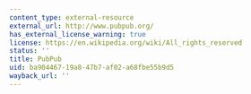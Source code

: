 ```yaml
---
content_type: external-resource
external_url: http://www.pubpub.org/
has_external_license_warning: true
license: https://en.wikipedia.org/wiki/All_rights_reserved
status: ''
title: PubPub
uid: ba904467-19a8-47b7-af02-a68fbe55b9d5
wayback_url: ''
---
```

